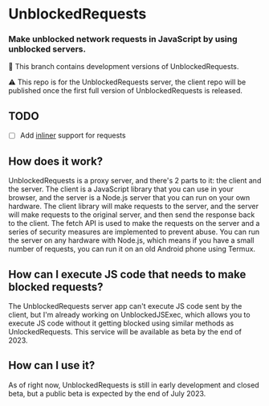 # UnblockedRequests
### Make unblocked network requests in JavaScript by using unblocked servers.

🚫 This branch contains development versions of UnblockedRequests.

⚠️ This repo is for the UnblockedRequests server, the client repo will be published once the first full version of UnblockedRequests is released.

## TODO
- [ ] Add [inliner](https://github.com/remy/inliner) support for requests

## How does it work?
UnblockedRequests is a proxy server, and there's 2 parts to it: the client and the server. The client is a JavaScript library that you can use in your browser, and the server is a Node.js server that you can run on your own hardware. The client library will make requests to the server, and the server will make requests to the original server, and then send the response back to the client. The fetch API is used to make the requests on the server and a series of security measures are implemented to prevent abuse. You can run the server on any hardware with Node.js, which means if you have a small number of requests, you can run it on an old Android phone using Termux.

## How can I execute JS code that needs to make blocked requests?
The UnblockedRequests server app can't execute JS code sent by the client, but I'm already working on UnblockedJSExec, which allows you to execute JS code without it getting blocked using similar methods as UnlockedRequests. This service will be available as beta by the end of 2023.

## How can I use it?
As of right now, UnblockedRequests is still in early development and closed beta, but a public beta is expected by the end of July 2023.